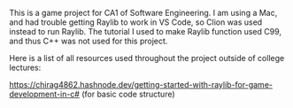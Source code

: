 This is a game project for CA1 of Software Engineering.
I am using a Mac, and had trouble getting Raylib to work in VS Code, so Clion was used instead to run Raylib.
The tutorial I used to make Raylib function used C99, and thus C++ was not used for this project.

Here is a list of all resources used throughout the project outside of college lectures: 

https://chirag4862.hashnode.dev/getting-started-with-raylib-for-game-development-in-c# (for basic code structure)
